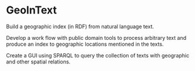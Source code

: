 # GeoInText
Build a geographic index (in RDF) from natural language text. 

Develop a work flow with public domain tools to process arbitrary text and produce an index to geographic locations mentioned in the texts. 

Create a GUI using SPARQL to query the collection of texts with geographic and other spatial relations. 

